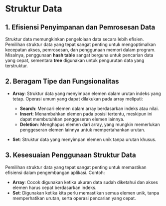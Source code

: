 # Struktur Data

## 1. Efisiensi Penyimpanan dan Pemrosesan Data

Struktur data memungkinkan pengelolaan data secara lebih efisien. Pemilihan struktur data yang tepat sangat penting untuk mengoptimalkan kecepatan akses, pemrosesan, dan penggunaan memori dalam program. Misalnya, penggunaan **hash table** sangat berguna untuk pencarian data yang cepat, sementara **tree** digunakan untuk pengurutan data yang terstruktur.

## 2. Beragam Tipe dan Fungsionalitas

- **Array**: Struktur data yang menyimpan elemen dalam urutan indeks yang tetap. Operasi umum yang dapat dilakukan pada array meliputi:

  - **Search**: Mencari elemen dalam array berdasarkan indeks atau nilai.
  - **Insert**: Menambahkan elemen pada posisi tertentu, meskipun ini dapat membutuhkan penggeseran elemen lainnya.
  - **Deletion**: Menghapus elemen dari array, yang mungkin memerlukan penggeseran elemen lainnya untuk mempertahankan urutan.

- **Set**: Struktur data yang menyimpan elemen unik tanpa urutan khusus.

## 3. Kesesuaian Penggunaan Struktur Data

Pemilihan struktur data yang tepat sangat penting untuk memastikan efisiensi dalam pengembangan aplikasi. Contoh:

- **Array**: Cocok digunakan ketika ukuran data sudah diketahui dan akses elemen harus cepat berdasarkan indeks.
- **Set**: Digunakan ketika kita perlu memastikan semua elemen unik, tanpa memperhatikan urutan, serta operasi pencarian yang cepat.
